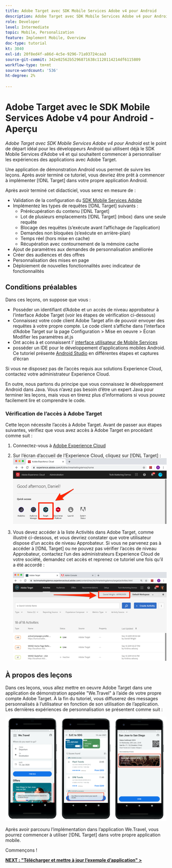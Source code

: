 ```yaml
---
title: Adobe Target avec SDK Mobile Services Adobe v4 pour Android
description: Adobe Target avec SDK Mobile Services Adobe v4 pour Android est le point de départ idéal pour les développeurs Android qui utilisent déjà le SDK Mobile Services d’Adobe v4 et qui souhaitent commencer à personnaliser les expériences des applications avec Adobe Target.
role: Developer
level: Intermediate
topic: Mobile, Personalization
feature: Implement Mobile, Overview
doc-type: tutorial
kt: 3040
exl-id: 20f8ed4f-a86d-4c5e-9296-71a93724caa3
source-git-commit: 342e02562b5296871638c1120114214df6115809
workflow-type: tm+mt
source-wordcount: '536'
ht-degree: 2%

---
```


# Adobe Target avec le SDK Mobile Services Adobe v4 pour Android - Aperçu

_Adobe Target avec SDK Mobile Services Adobe v4 pour Android_ est le point de départ idéal pour les développeurs Android qui utilisent déjà le SDK Mobile Services d’Adobe v4 et qui souhaitent commencer à personnaliser les expériences des applications avec Adobe Target.

Une application de démonstration Android vous permet de suivre les leçons. Après avoir terminé ce tutoriel, vous devriez être prêt à commencer à implémenter [!DNL Target] dans votre propre application Android.

Après avoir terminé cet didacticiel, vous serez en mesure de :

* Validation de la configuration du [SDK Mobile Services Adobe](https://experienceleague.adobe.com/docs/mobile-services/android/getting-started-android/requirements.html?lang=en)
* Implémentez les types de requêtes [!DNL Target] suivants :
   * Prérécupération du contenu [!DNL Target]
   * Lot de plusieurs emplacements [!DNL Target] (mbox) dans une seule requête
   * Blocage des requêtes (s’exécute avant l’affichage de l’application)
   * Demandes non bloquées (s’exécute en arrière-plan)
   * Temps réel (hors mise en cache)
   * Récupération avec contournement de la mémoire cache
* Ajout de paramètres aux demandes de personnalisation améliorée
* Créer des audiences et des offres
* Personnalisation des mises en page
* Déploiement de nouvelles fonctionnalités avec indicateur de fonctionnalités

## Conditions préalables

Dans ces leçons, on suppose que vous :

* Posséder un identifiant d’Adobe et un accès de niveau approbateur à l’interface Adobe Target (voir les étapes de vérification ci-dessous)
* Connaissez votre code client Adobe Target afin de pouvoir envoyer des requêtes à votre propre compte. Le code client s’affiche dans l’interface d’Adobe Target sur la page   Configuration > Mise en oeuvre > Écran Modifier les paramètres at.js
* Ont accès à et connaissent l’ [ interface utilisateur de Mobile Services](https://mobilemarketing.adobe.com/)
* posséder un IDE pour le développement d’applications mobiles Android. Ce tutoriel présente [Android Studio](https://developer.android.com/studio/install) en différentes étapes et captures d’écran

Si vous ne disposez pas de l’accès requis aux solutions Experience Cloud, contactez votre administrateur Experience Cloud.

En outre, nous partons du principe que vous connaissez le développement Android dans Java. Vous n’avez pas besoin d’être un expert Java pour terminer les leçons, mais vous en tirerez plus d’informations si vous pouvez facilement lire et comprendre le code.

### Vérification de l’accès à Adobe Target

Cette leçon nécessite l’accès à Adobe Target. Avant de passer aux étapes suivantes, vérifiez que vous avez accès à Adobe Target en procédant comme suit :

1. Connectez-vous à [Adobe Experience Cloud](https://experience.adobe.com/)
1. Sur l’écran d’accueil de l’Experience Cloud, cliquez sur [!DNL Target] :
   ![Écran d’accueil Experience Cloud](assets/aec_homeScreen_clickTarget.png)
1. Vous devez accéder à la liste Activités dans Adobe Target, comme illustré ci-dessous, et vous devriez constater que votre utilisateur dispose d’un accès de niveau Approbateur. Si vous ne parvenez pas à accéder à [!DNL Target] ou ne pouvez pas vérifier l’accès de niveau Approbateur, contactez l’un des administrateurs Experience Cloud de votre société, demandez cet accès et reprenez ce tutoriel une fois qu’il a été accordé :

   ![Interface utilisateur de l’Adobe](assets/targetUI_approver.png)

## À propos des leçons

Dans ces leçons, vous allez mettre en oeuvre Adobe Target dans une application de démonstration appelée &quot;We.Travel&quot; à l’aide de votre propre compte Adobe Target. À la fin du tutoriel, vous diffuserez des messages personnalisés à l’utilisateur en fonction de son utilisation de l’application. Les dernières expériences de personnalisation se présentent comme suit :

![ {We.Travel app final](assets/overview_final_result.jpg)

Après avoir parcouru l’implémentation dans l’application We.Travel, vous pourrez commencer à utiliser [!DNL Target] dans votre propre application mobile.

Commençons !

**[NEXT : &quot;Télécharger et mettre à jour l’exemple d’application&quot; >](download-and-update-the-sample-app.md)**
